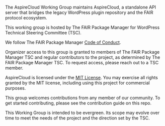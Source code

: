 The AspireCloud Working Group maintains AspireCloud, a standalone API server that bridges the legacy WordPress plugin repository and the FAIR protocol ecosystem.

This working group is hosted by The FAIR Package Manager for WordPress Technical Steering Committee (TSC).

We follow The FAIR Package Manager [Code of Conduct](../../code-of-conduct.md).

Organizer access to this group is granted to members of The FAIR Package Manager TSC and regular contributors to the project, as determined by The FAIR Package Manager TSC. To request access, please reach out to a TSC member.

AspireCloud is licensed under the [MIT License](https://opensource.org/license/mit). You may exercise all rights granted by the MIT license, including using this project for commercial purposes.

This group welcomes contributions from any member of our community. To get started contributing, please see the contribution guide on this repo.

This Working Group is intended to be evergreen. Its scope may evolve over time to meet the needs of the project and the direction set by the TSC.
